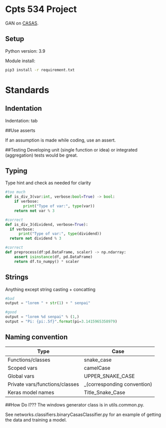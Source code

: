 # Cpts 534 Project
GAN on [CASAS](http://casas.wsu.edu/datasets/).

## Setup
Python version: 3.9

Module install:
```bash
pip3 install -r requirement.txt
```

<!-- ## Task List
- [x] Proposal (Jocelyn, Jarren, Max) 
  - [x] Citation update in Latex Proposal
- [x] Initialize project (Max, Jarren)
  - [x] Python dependencies (Jarren)
  - [x] Versioning (Max, Jarren)
  - [x] Guideline standards (Jarren, Max)
  - [x] Create file directories (Jarren, Max)
- [x] Preprocessing (Jarren)
  - [x] File-saved preprocessing (Jarren)
    - [x] Datetime to Unix time, one-hot encoding, binary label mapping, etc
  - [x] Run-time preprocessing (Jarren)
    - [x] Time differentials (Jarren)
    - [x] Normalization (Jarren)
    - [x] Tensorflow Window Slider (Jarren)
      - [x] Flexibility for GAN or classifier feeds (Jarren)
  - [x] Labeling (label to ordinal tracking) (Jarren)
- [ ] Core
  - [ ] Base GAN (Jocelyn)
    - [ ] GAN class
    - [ ] Discriminator Keras model
    - [ ] Generator Keras model
    - [ ] Plot losses
  - [ ] Stateful GAN (Jarren)
    - [ ] Port over WGAN
    - [ ] Add state
  - [ ] High-level GAN APIs (Jarren, Jocelyn)
- [ ] Post-processing (i.e. unnormalizing synthetic data)
- [ ] Analyses
  - [ ] TSTR (Train on Synthetic, Test on Real) (Max)
    - [x] Create simple CNN classifier (Jarren) 
    - [ ] Create better classifiers
    - [ ] Port over ML code
    - [ ] TRTR until synthetic available
  - [ ] Granger Causality
  - [ ] Supplement with qualitative analysis (Seaborn)
- [ ] Write Document
  - [ ] How traditional GAN works (Jocelyn)
  - [ ] Stateful GAN (Jarren)
  - [ ] TSTR (Max)
- [ ] Presentation


### Maybe
- [ ] Core
  - [ ] TCN State
- [ ] Analyses
  - [ ] Activity/Sensor joint probabilities given time step
    - [ ] Heatmap
    - [ ] Table with high-level stats
  - [ ] Feature distributions
    - [ ] Histogram
  - [ ] Violin plot of time differentials
  - [ ] Distribution analysis -->

# Standards

## Indentation
Indentation: tab

##Use asserts

If an assumption is made while coding, use an assert.


##Testing
Developing unit (single function or idea) or integrated (aggregation) tests would be great.

## Typing
Type hint and check as needed for clarity
```python
#too much
def is_div_3(var:int, verbose:bool=True) -> bool:
    if verbose:
        print("Type of var:", type(var))
    return not var % 3

#correct
def is_div_3(dividend, verbose=True):
  if verbose:
      print("Type of var:", type(dividend))
  return not dividend % 3

#correct
def preprocess(df:pd.DataFrame, scaler) -> np.ndarray:
    assert isinstance(df, pd.DataFrame)
    return df.to_numpy() * scaler
```

## Strings
Anything except string casting + concatting
```python
#bad
output = "lorem " + str(1) + " senpai"

#good
output = "lorem %d senpai" % (1,)
output = "Pi: {pi:.5f}".format(pi=3.1415965358979)
```

## Naming convention
| Type                           | Case                        |
|--------------------------------|-----------------------------|
| Functions/classes              | snake_case                  |
| Scoped vars                    | camelCase                   |
| Global vars                    | UPPER_SNAKE_CASE            |
| Private vars/functions/classes | _(corresponding convention) |
| Keras model names | Title_Snake_Case |

##How Do I???
The windows generator class is in utils.common.py.

See networks.classifiers.binaryCasasClassifier.py for an example of getting the 
data and training a model.
